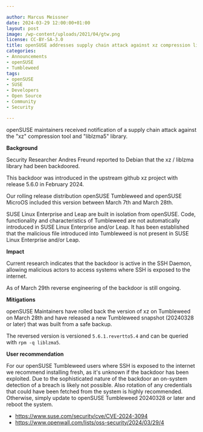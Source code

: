 ```yaml
---

author: Marcus Meissner
date: 2024-03-29 12:00:00+01:00
layout: post
image: /wp-content/uploads/2021/04/gtw.png
license: CC-BY-SA-3.0
title: openSUSE addresses supply chain attack against xz compression library
categories:
- Announcements
- openSUSE
- Tumbleweed
tags:
- openSUSE
- SUSE
- Developers
- Open Source
- Community
- Security

---
```

openSUSE maintainers received notification of a supply chain attack against the "xz" compression tool and "liblzma5" library.

<strong>Background</strong>

Security Researcher Andres Freund reported to Debian that the xz / liblzma library had been backdoored.

This backdoor was introduced in the upstream github xz project with
release 5.6.0 in February 2024.

Our rolling release distribution openSUSE Tumbleweed and openSUSE MicroOS
included this version between March 7th and March 28th.

SUSE Linux Enterprise and Leap are built in isolation from openSUSE.
Code, functionality and characteristics of Tumbleweed are not automatically
introduced in SUSE Linux Enterprise and/or Leap. It has been established
that the malicious file introduced into Tumbleweed is not present in
SUSE Linux Enterprise and/or Leap.

<strong>Impact</strong>

Current research indicates that the backdoor is active in the SSH Daemon,
allowing malicious actors to access systems where SSH is exposed to
the internet.

As of March 29th reverse engineering of the backdoor is still ongoing.

<strong>Mitigations</strong>

openSUSE Maintainers have rolled back the version of xz on Tumbleweed
on March 28th and have released a new Tumbleweed snapshot (20240328
or later) that was built from a safe backup.

The reversed version is versioned <code>5.6.1.revertto5.4</code> and
can be queried with <code>rpm -q liblzma5</code>.

<strong>User recommendation</strong>

For our openSUSE Tumbleweed users where SSH is exposed to the internet
we recommend installing fresh, as it's unknown if the backdoor has
been exploited.
Due to the sophisticated nature of the backdoor an
on-system detection of a breach is likely not possible.
Also rotation of any credentials that could have been fetched from the
system is highly recommended.
Otherwise, simply update to openSUSE Tumbleweed 20240328 or later and
reboot the system.


* https://www.suse.com/security/cve/CVE-2024-3094
* https://www.openwall.com/lists/oss-security/2024/03/29/4

<meta name="openSUSE, Tumbleweed, Developers, sysadmin, user, Open Source, rolling release, hacker, Linux, Security, backdoor, xz" content="HTML,CSS,XML,JavaScript">
